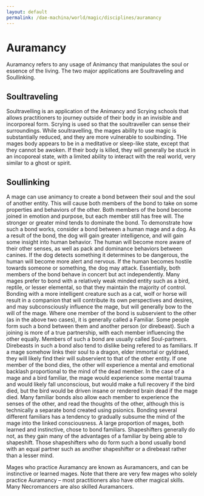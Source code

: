 ```yaml
---
layout: default
permalink: /dae-machina/world/magic/disciplines/auramancy
---
```


# Auramancy

Auramancy refers to any usage of Animancy that manipulates the soul or essence of the living. The two major applications are Soultraveling and Soullinking.

## Soultraveling

Soultravelling is an application of the Animancy and Scrying schools that allows practitioners to journey outside of their body in an invisible and incorporeal form. Scrying is used so that the soultraveller can sense their 
surroundings. While soultravelling, the mages ability to use magic is substantially reduced, and they are more vulnerable to soulbinding.  THe mages body appears to be in a meditative or sleep-like state, except that they 
cannot be awoken. If their body is killed, they will generally be stuck in an incoporeal state, with a limited ability to interact with the real world, very similar to a ghost or spirit.

## Soullinking

A mage can use animancy to create a bond between their soul and the soul of another entity. This will cause both members of the bond to take on some properties and behaviors of the other. Both members of the bond become joined 
in emotion and purpose, but each member still has free will. The stronger or greater mind tends to dominate the bond. 
To demonstrate how such a bond works, consider a bond between a human mage and a dog. As a result of the bond, the dog will gain greater intelligence, and will gain some insight into human behavior. The human will become more 
aware of their other senses, as well as pack and dominance behaviors between canines. If the dog detects something it determines to be dangerous, the human will become more alert and nervous. If the human becomes hostile 
towards someone or something, the dog may attack. Essentially, both members of the bond behave in concert but act independently.
Many mages prefer to bond with a relatively weak minded entity such as a bird, reptile, or lesser elemental, so that they maintain the majority of control. Bonding with a more intelligent creature such as a cat, wolf or horse 
will result in a companion that will contribute its own perspectives and desires, and may subconsciously influence the mage, but will generally bow to the will of the mage. Where one member of the bond is subservient to the
other (as in the above two cases), it is generally called a Familiar.
Some people form such a bond between them and another person (or direbeast). Such a joining is more of a true partnership, with each member influencing the other equally. Members of such a bond are usually called Soul-partners. 
Direbeasts in such a bond also tend to dislike being refered to as familiars.
If a mage somehow links their soul to a dragon, elder immortal or gyldraed, they will likely find their will subservient to that of the other entity. 
If one member of the bond dies, the other will experience a mental and emotional backlash proportional to the mind of the dead member. In the case of a mage and a bird familiar, the mage would experience some mental trauma and 
would likely fall unconscious, but would make a full recovery if the bird died, but the bird would be driven insane or rendered brain dead if the mage died.
Many familiar bonds also allow each member to experience the senses of the other, and read the thoughts of the other, although this is technically a separate bond created using psionics.
Bonding several different familiars has a tendency to gradually subsume the mind of the mage into the linked consciousness.
A large proportion of mages, both learned and instinctive, chose to bond familiars. Shapeshifters generally do not, as they gain many of the advantages of a familiar by being able to shapeshift. Those shapeshifters who do form 
such a bond usually bond with an equal partner such as another shapeshifter or a direbeast rather than a lesser mind.

Mages who practice Auramancy are known as Auramancers, and can be instinctive or learned mages. Note that there are very few mages who solely practice Auramancy – most practitioners also have other magical skills. Many 
Necromancers are also skilled Auramancers. 